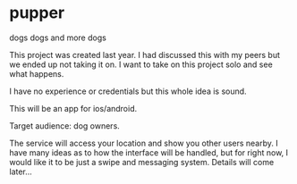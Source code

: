 # pupper
dogs dogs and more dogs

This project was created last year. I had discussed this with my peers but we ended up not taking it on. I want to take
on this project solo and see what happens.

I have no experience or credentials but this whole idea is sound.

This will be an app for ios/android.

Target audience: dog owners.

The service will access your location and show you other users nearby. I have many ideas as to how the interface will
be handled, but for right now, I would like it to be just a swipe and messaging system. Details will come later...
